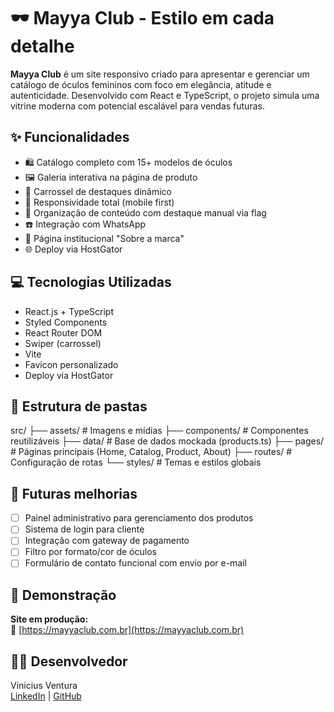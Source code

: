 # 🕶️ Mayya Club - Estilo em cada detalhe

**Mayya Club** é um site responsivo criado para apresentar e gerenciar um catálogo de óculos femininos com foco em elegância, atitude e autenticidade. Desenvolvido com React e TypeScript, o projeto simula uma vitrine moderna com potencial escalável para vendas futuras.

## ✨ Funcionalidades

- 🛍️ Catálogo completo com 15+ modelos de óculos
- 🖼️ Galeria interativa na página de produto
- 🎯 Carrossel de destaques dinâmico
- 📱 Responsividade total (mobile first)
- 🧠 Organização de conteúdo com destaque manual via flag
- ☎️ Integração com WhatsApp
- 🧾 Página institucional "Sobre a marca"
- 🌐 Deploy via HostGator

## 💻 Tecnologias Utilizadas

- React.js + TypeScript
- Styled Components
- React Router DOM
- Swiper (carrossel)
- Vite
- Favicon personalizado
- Deploy via HostGator

## 📁 Estrutura de pastas

src/
├── assets/ # Imagens e mídias
├── components/ # Componentes reutilizáveis
├── data/ # Base de dados mockada (products.ts)
├── pages/ # Páginas principais (Home, Catalog, Product, About)
├── routes/ # Configuração de rotas
└── styles/ # Temas e estilos globais

## 🚀 Futuras melhorias

- [ ] Painel administrativo para gerenciamento dos produtos
- [ ] Sistema de login para cliente
- [ ] Integração com gateway de pagamento
- [ ] Filtro por formato/cor de óculos
- [ ] Formulário de contato funcional com envio por e-mail

## 📸 Demonstração

**Site em produção:**  
🔗 [https://mayyaclub.com.br](https://mayyaclub.com.br)

## 👨‍💻 Desenvolvedor

Vinicius Ventura  
[LinkedIn](https://www.linkedin.com/in/vinicius-ventura-passos/) | [GitHub](https://github.com/ViniVentura94)
